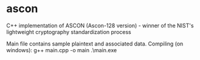 # ascon
C++ implementation of ASCON (Ascon-128 version) - winner of the NIST's lightweight cryptography standardization process

Main file contains sample plaintext and associated data.
Compiling (on windows): 
g++ main.cpp -o main
.\main.exe

